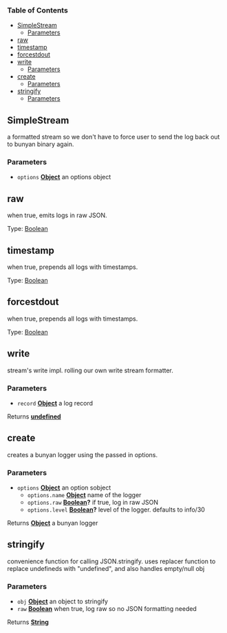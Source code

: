 <!-- Generated by documentation.js. Update this documentation by updating the source code. -->

### Table of Contents

-   [SimpleStream][1]
    -   [Parameters][2]
-   [raw][3]
-   [timestamp][4]
-   [forcestdout][5]
-   [write][6]
    -   [Parameters][7]
-   [create][8]
    -   [Parameters][9]
-   [stringify][10]
    -   [Parameters][11]

## SimpleStream

a formatted stream so we don't have to force user to send the log
back out to bunyan binary again.

### Parameters

-   `options` **[Object][12]** an options object

## raw

when true, emits logs in raw JSON.

Type: [Boolean][13]

## timestamp

when true, prepends all logs with timestamps.

Type: [Boolean][13]

## forcestdout

when true, prepends all logs with timestamps.

Type: [Boolean][13]

## write

stream's write impl. rolling our own write stream formatter.

### Parameters

-   `record` **[Object][12]** a log record

Returns **[undefined][14]** 

## create

creates a bunyan logger using the passed in options.

### Parameters

-   `options` **[Object][12]** an option sobject
    -   `options.name` **[Object][12]** name of the logger
    -   `options.raw` **[Boolean][13]?** if true, log in raw JSON
    -   `options.level` **[Boolean][13]?** level of the logger. defaults to info/30

Returns **[Object][12]** a bunyan logger

## stringify

convenience function for calling JSON.stringify. uses replacer function
to replace undefineds with "undefined", and also handles empty/null obj

### Parameters

-   `obj` **[Object][12]** an object to stringify
-   `raw` **[Boolean][13]** when true, log raw so no JSON formatting needed

Returns **[String][15]** 

[1]: #simplestream

[2]: #parameters

[3]: #raw

[4]: #timestamp

[5]: #forcestdout

[6]: #write

[7]: #parameters-1

[8]: #create

[9]: #parameters-2

[10]: #stringify

[11]: #parameters-3

[12]: https://developer.mozilla.org/docs/Web/JavaScript/Reference/Global_Objects/Object

[13]: https://developer.mozilla.org/docs/Web/JavaScript/Reference/Global_Objects/Boolean

[14]: https://developer.mozilla.org/docs/Web/JavaScript/Reference/Global_Objects/undefined

[15]: https://developer.mozilla.org/docs/Web/JavaScript/Reference/Global_Objects/String
